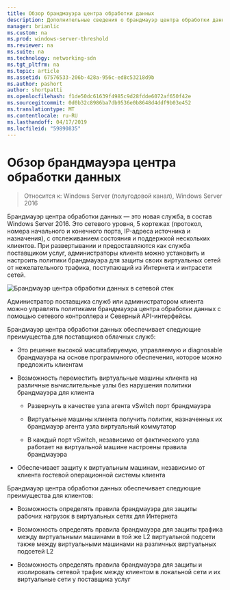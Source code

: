 ```yaml
---
title: Обзор брандмауэра центра обработки данных
description: Дополнительные сведения о брандмауэр центра обработки данных, который является сетевого уровня, 5 кортежах (протокол, источник и назначение номеров портов, исходный и конечный IP-адреса), брандмауэр с отслеживанием состояния и поддержкой нескольких клиентов в Windows Server 2016 можно использовать в этом разделе.
manager: brianlic
ms.custom: na
ms.prod: windows-server-threshold
ms.reviewer: na
ms.suite: na
ms.technology: networking-sdn
ms.tgt_pltfrm: na
ms.topic: article
ms.assetid: 67576533-206b-428a-956c-ed8c53218d9b
ms.author: pashort
author: shortpatti
ms.openlocfilehash: f1de50dc61639f4985c9d28fdde6072af650f42e
ms.sourcegitcommit: 0d0b32c8986ba7db9536e0b8648d4ddf9b03e452
ms.translationtype: MT
ms.contentlocale: ru-RU
ms.lasthandoff: 04/17/2019
ms.locfileid: "59890835"
---
```

# <a name="datacenter-firewall-overview"></a>Обзор брандмауэра центра обработки данных

>Относится к: Windows Server (полугодовой канал), Windows Server 2016

Брандмауэр центра обработки данных — это новая служба, в состав Windows Server 2016. Это сетевого уровня, 5 кортежах (протокол, номера начального и конечного порта, IP-адреса источника и назначения), с отслеживанием состояния и поддержкой нескольких клиентов. При развертывании и предоставляются как служба поставщиком услуг, администраторы клиента можно установить и настроить политики брандмауэра для защиты своих виртуальных сетей от нежелательного трафика, поступающий из Интернета и интрасети сетей.  
  
![Брандмауэр центра обработки данных в сетевой стек](../../../media/Datacenter-Firewall-Overview/MultitenantFirewallOverview2.png)  
  
Администратор поставщика служб или администратором клиента можно управлять политиками брандмауэра центра обработки данных с помощью сетевого контроллера и Северный API-интерфейсы.  
  
Брандмауэр центра обработки данных обеспечивает следующие преимущества для поставщиков облачных служб:  
  
-   Это решение высокой масштабируемую, управляемую и diagnosable брандмауэра на основе программного обеспечения, которое можно предложить клиентам  
  
-   Возможность переместить виртуальные машины клиента на различные вычислительные узлы без нарушения политики брандмауэра для клиента  
  
    -   Развернуть в качестве узла агента vSwitch порт брандмауэра  
  
    -   Виртуальные машины клиента получить политик, назначенных их брандмауэр агента узла виртуальный коммутатор  
  
    -   В каждый порт vSwitch, независимо от фактического узла работает на виртуальной машине настроены правила брандмауэра  
  
-   Обеспечивает защиту к виртуальным машинам, независимо от клиента гостевой операционной системы клиента  
  
Брандмауэр центра обработки данных обеспечивает следующие преимущества для клиентов:  
  
-   Возможность определять правила брандмауэра для защиты рабочих нагрузок в виртуальных сетях для Интернета  
  
-   Возможность определять правила брандмауэра для защиты трафика между виртуальными машинами в той же L2 виртуальной подсети также между виртуальными машинами на различных виртуальных подсетей L2  
  
-   Возможность определять правила брандмауэра для защиты и изолировать сетевой трафик между клиентом в локальной сети и их виртуальные сети у поставщика услуг  
  


